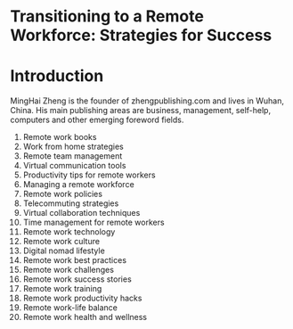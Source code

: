 # Transitioning to a Remote Workforce: Strategies for Success

# Introduction



MingHai Zheng is the founder of zhengpublishing.com and lives in Wuhan, China. His main publishing areas are business, management, self-help, computers and other emerging foreword fields.



1. Remote work books
2. Work from home strategies
3. Remote team management
4. Virtual communication tools
5. Productivity tips for remote workers
6. Managing a remote workforce
7. Remote work policies
8. Telecommuting strategies
9. Virtual collaboration techniques
10. Time management for remote workers
11. Remote work technology
12. Remote work culture
13. Digital nomad lifestyle
14. Remote work best practices
15. Remote work challenges
16. Remote work success stories
17. Remote work training
18. Remote work productivity hacks
19. Remote work-life balance
20. Remote work health and wellness

